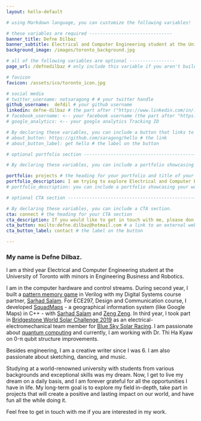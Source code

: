 ```yaml
---
layout: hello-default

# using Markdown language, you can customize the following variables!

# these variables are required -------------------------------
banner_title: Defne Dilbaz
banner_subtitle: Electrical and Computer Engineering student at the University of Toronto. Passionate about computer hardware and quantum computing.
background_image: /images/toronto_background.jpg

# all of the following variables are optional -----------------
page_url: /defnedilbaz # only include this variable if you aren't building the page to your primary domain 

# favicon
favicon: /assets/ico/toronto_icon.jpg

# social media
# twitter_username: notsaragong # # your twitter handle
github_username:  defdil # your github username
linkedin: defne-dilbaz # the part after ("https://www.linkedin.com/in/...")
# facebook_username: <-- your facebook username (the part after "https://www.facebook.com/...")
# google_analytics: <-- your google analytics Tracking ID

# By declaring these variables, you can include a button that links to an external website or to media.
# about_button: https://github.com/saragong/hello # the link
# about_button_label: get hello # the label on the button

# optional portfolio section ------------------------------------------

# By declaring these variables, you can include a portfolio showcasing your work and organize your portfolio's items into a custom layout, all without adding any CSS. In addition, you must 1) create an HTML file in the_includes folder for each project with the text you'd like to display, and 2) create a YAML file in the _data folder describing the order in which each project should be shown and categorized. See `/includes/example.html` and `/_data/work.yml` for examples.

portfolio: projects # the heading for your portfolio and title of your YAML file
portfolio_description: I am trying to explore Electrical and Computer Engineering through working on projects in teams. Please feel free to contact me if you have any inquiries.
# portfolio_description: you can include a portfolio showcasing your work and organize your portfolio's items into a custom layout, all without adding any CSS. # a description to be desplayed below the heading and above the content

# optional CTA section --------------------------------------------------

# By declaring these variables, you can include a CTA section.
cta: connect # the heading for your CTA section
cta_description: If you would like to get in touch with me, please don't hesitate to reach out. # a description to be desplayed below the heading and above the content
cta_button: mailto:defne.dilbaz@hotmail.com # a link to an external website or to media
cta_button_label: contact # the label on the button

---			
```

[//]: # (write a bit about yourself here)

### **My name is Defne Dilbaz.**
  
I am a third year Electrical and Computer Engineering student at the University of Toronto with minors in Engineering Business and Robotics. 

I am in the computer hardware and control streams. During second year, I built a [pattern memory game](https://www.youtube.com/watch?v=O5tm9gaLZFA) in Verilog with my Digital Systems course partner, [Sarhad Salam](https://github.com/SarhadSalam). For ECE297, Design and Communication course, I developed [SquadMaps](https://www.youtube.com/watch?v=0NwSkulI8CA) - a geographical information system (like Google Maps) in C++ - with [Sarhad Salam](https://github.com/SarhadSalam) and [Zeng Zeng](https://github.com/XiuLuoShen). In third year, I took part in [Bridgestone World Solar Challenge 2019](https://www.worldsolarchallenge.org/) as an electrical-electromechanical team member for [Blue Sky Solar Racing](http://blueskysolar.utoronto.ca/?page_id=3687). I am passionate about [quantum computing](https://www.youtube.com/watch?v=tUWtEOjGNU0) and currently, I am working with Dr. Thi Ha Kyaw on 0-&#960; qubit structure improvements. 

Besides engineering, I am a creative writer since I was 6. I am also passionate about sketching, dancing, and music. 

Studying at a world-renowned university with students from various backgrounds and exceptional skills was my dream. Now, I get to live my dream on a daily basis, and I am forever grateful for all the opportunities I have in life. My long-term goal is to explore my field in-depth, take part in projects that will create a positive and lasting impact on our world, and have fun all the while doing it. 

Feel free to get in touch with me if you are interested in my work. 
